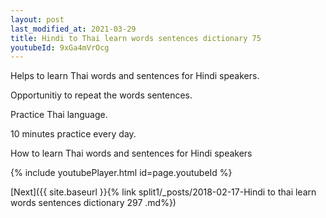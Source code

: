 ```yaml
---
layout: post
last_modified_at: 2021-03-29
title: Hindi to Thai learn words sentences dictionary 75 
youtubeId: 9xGa4mVrOcg
---
```

 
 
Helps to learn Thai words and sentences for Hindi speakers.

Opportunitiy to repeat the words sentences. 

Practice Thai language. 
 
10 minutes practice every day. 
 
How to learn Thai words and sentences for Hindi speakers 
 
{% include youtubePlayer.html id=page.youtubeId %}
 
 
[Next]({{ site.baseurl }}{% link  split1/_posts/2018-02-17-Hindi to thai learn words sentences dictionary 297 .md%})
 
